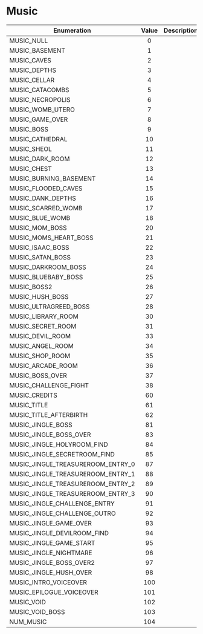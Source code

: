 # Music

|Enumeration|Value|Description|
|-----------|:---:|-----------|
|MUSIC_NULL|0||
|MUSIC_BASEMENT|1||
|MUSIC_CAVES|2||
|MUSIC_DEPTHS|3||
|MUSIC_CELLAR|4||
|MUSIC_CATACOMBS|5||
|MUSIC_NECROPOLIS|6||
|MUSIC_WOMB_UTERO|7||
|MUSIC_GAME_OVER|8||
|MUSIC_BOSS|9||
|MUSIC_CATHEDRAL|10||
|MUSIC_SHEOL|11||
|MUSIC_DARK_ROOM|12||
|MUSIC_CHEST|13||
|MUSIC_BURNING_BASEMENT|14||
|MUSIC_FLOODED_CAVES|15||
|MUSIC_DANK_DEPTHS|16||
|MUSIC_SCARRED_WOMB|17||
|MUSIC_BLUE_WOMB|18||
|MUSIC_MOM_BOSS|20||
|MUSIC_MOMS_HEART_BOSS|21||
|MUSIC_ISAAC_BOSS|22||
|MUSIC_SATAN_BOSS|23||
|MUSIC_DARKROOM_BOSS|24||
|MUSIC_BLUEBABY_BOSS|25||
|MUSIC_BOSS2|26||
|MUSIC_HUSH_BOSS|27||
|MUSIC_ULTRAGREED_BOSS|28||
|MUSIC_LIBRARY_ROOM|30||
|MUSIC_SECRET_ROOM|31||
|MUSIC_DEVIL_ROOM|33||
|MUSIC_ANGEL_ROOM|34||
|MUSIC_SHOP_ROOM|35||
|MUSIC_ARCADE_ROOM|36||
|MUSIC_BOSS_OVER|37||
|MUSIC_CHALLENGE_FIGHT|38||
|MUSIC_CREDITS|60||
|MUSIC_TITLE|61||
|MUSIC_TITLE_AFTERBIRTH|62||
|MUSIC_JINGLE_BOSS|81||
|MUSIC_JINGLE_BOSS_OVER|83||
|MUSIC_JINGLE_HOLYROOM_FIND|84||
|MUSIC_JINGLE_SECRETROOM_FIND|85||
|MUSIC_JINGLE_TREASUREROOM_ENTRY_0|87||
|MUSIC_JINGLE_TREASUREROOM_ENTRY_1|88||
|MUSIC_JINGLE_TREASUREROOM_ENTRY_2|89||
|MUSIC_JINGLE_TREASUREROOM_ENTRY_3|90||
|MUSIC_JINGLE_CHALLENGE_ENTRY|91||
|MUSIC_JINGLE_CHALLENGE_OUTRO|92||
|MUSIC_JINGLE_GAME_OVER|93||
|MUSIC_JINGLE_DEVILROOM_FIND|94||
|MUSIC_JINGLE_GAME_START|95||
|MUSIC_JINGLE_NIGHTMARE|96||
|MUSIC_JINGLE_BOSS_OVER2|97||
|MUSIC_JINGLE_HUSH_OVER|98||
|MUSIC_INTRO_VOICEOVER|100||
|MUSIC_EPILOGUE_VOICEOVER|101||
|MUSIC_VOID|102||
|MUSIC_VOID_BOSS|103||
|NUM_MUSIC|104||
